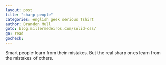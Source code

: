 ```yaml
---
layout: post
title: "sharp people"
categories: english geek serious Tshirt
author: Brandon Mull
goto: blog.millermedeiros.com/solid-css/
go: read
gocheck:
---
```

Smart people learn from their mistakes. But the real sharp ones learn from the mistakes of others.
